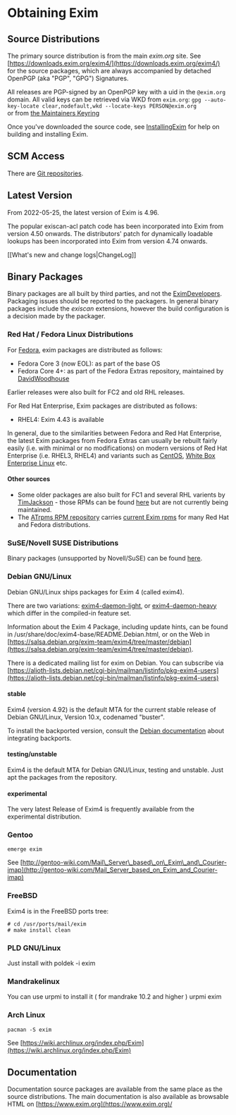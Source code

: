 Obtaining Exim
==============

Source Distributions
--------------------

The primary source distribution is from the main *exim.org* site. See
[https://downloads.exim.org/exim4/](https://downloads.exim.org/exim4/) for the
source packages, which are always accompanied by detached OpenPGP (aka "PGP", "GPG")
Signatures.

<!--
You can find a list of all the current [www mirror
sites](http://www.exim.org/mirmon/www_mirrors.html), and the [ftp mirror
sites](http://www.exim.org/mirmon/ftp_mirrors.html) and their status

There are a number of [EximMirrorSites](EximMirrorSites) which also
carry source packages. Please ensure that the packages are correctly signed and
are for the current version.
-->

All releases are PGP-signed by an OpenPGP key with a uid in the `@exim.org` domain.  All valid keys can be retrieved via WKD from `exim.org`:  `gpg --auto-key-locate clear,nodefault,wkd --locate-keys PERSON@exim.org`  
or from [the Maintainers Keyring](https://downloads.exim.org/Exim-Maintainers-Keyring.asc)

Once you've downloaded the source code, see
[InstallingExim](InstallingExim) for help on building and installing
Exim.

SCM Access
----------

There are [Git repositories](EximDevelopment#SourceAccess).

Latest Version
--------------

From 2022-05-25, the latest version of Exim is 4.96.

The popular exiscan-acl patch code has been incorporated into Exim from
version 4.50 onwards. The distributors' patch for dynamically loadable
lookups has been incorporated into Exim from version 4.74 onwards.

[[What's new and change logs|ChangeLog]]

Binary Packages
---------------

Binary packages are all built by third parties, and not the
[EximDevelopers](EximDevelopers). Packaging issues should be reported
to the packagers. In general binary packages include the *exiscan*
extensions, however the build configuration is a decision made by the
packager.

### Red Hat / Fedora Linux Distributions

For [Fedora](http://fedora.redhat.com/), exim packages are distributed
as follows:
-   Fedora Core 3 (now EOL): as part of the base OS
-   Fedora Core 4+: as part of the Fedora Extras repository, maintained
    by [DavidWoodhouse](DavidWoodhouse)

Earlier releases were also built for FC2 and old RHL releases.

For Red Hat Enterprise, Exim packages are distributed as follows:
-   RHEL4: Exim 4.43 is available

In general, due to the similarities between Fedora and Red Hat
Enterprise, the latest Exim packages from Fedora Extras can usually be
rebuilt fairly easily (i.e. with minimal or no modifications) on modern
versions of Red Hat Enterprise (i.e. RHEL3, RHEL4) and variants such as
[CentOS](http://www.centos.org/), [White Box Enterprise
Linux](http://www.whiteboxlinux.org) etc.

#### Other sources
-   Some older packages are also built for FC1 and several RHL varients
    by [TimJackson](TimJackson) - those RPMs can be found
    [here](ftp://ftp.exim.org/pub/rpms-for-exim/) but are not currently
    being maintained.
-   The [ATrpms RPM repository](http://atrpms.net/) carries [current
    Exim rpms](http://atrpms.net/name/exim) for many Red Hat and Fedora
    distributions.

### SuSE/Novell SUSE Distributions

Binary packages (unsupported by Novell/SuSE) can be found
[here](http://software.opensuse.org/download/server:/mail/).

### Debian GNU/Linux

Debian GNU/Linux ships packages for Exim 4 (called exim4).

There are two variations:
[exim4-daemon-light](https://packages.debian.org/exim4-daemon-light), or
[exim4-daemon-heavy](https://packages.debian.org/exim4-daemon-heavy)
which differ in the compiled-in feature set.

Information about the Exim 4 Package, including update hints, can be
found in /usr/share/doc/exim4-base/README.Debian.html, or on the Web in
[https://salsa.debian.org/exim-team/exim4/tree/master/debian](https://salsa.debian.org/exim-team/exim4/tree/master/debian).

There is a dedicated mailing list for exim on Debian. You can subscribe
via
[https://alioth-lists.debian.net/cgi-bin/mailman/listinfo/pkg-exim4-users](https://alioth-lists.debian.net/cgi-bin/mailman/listinfo/pkg-exim4-users)

#### stable

Exim4 (version 4.92) is the default MTA for the current stable release
of Debian GNU/Linux, Version 10.x, codenamed "buster".

To install the backported version, consult the
[Debian documentation](https://backports.debian.org/Instructions) about integrating backports.


#### testing/unstable

Exim4 is the default MTA for Debian GNU/Linux, testing and unstable.
Just apt the packages from the repository.

#### experimental

The very latest Release of Exim4 is frequently available from the
experimental distribution.

### Gentoo

    emerge exim

See
[http://gentoo-wiki.com/Mail\_Server\_based\_on\_Exim\_and\_Courier-imap](http://gentoo-wiki.com/Mail_Server_based_on_Exim_and_Courier-imap)

### FreeBSD

Exim4 is in the FreeBSD ports tree:

    # cd /usr/ports/mail/exim
    # make install clean

### PLD GNU/Linux

Just install with poldek -i exim

### Mandrakelinux

You can use urpmi to install it ( for mandrake 10.2 and higher ) urpmi
exim

### Arch Linux

    pacman -S exim

See [https://wiki.archlinux.org/index.php/Exim](https://wiki.archlinux.org/index.php/Exim)

Documentation
-------------

Documentation source packages are available from the same place as the
source distributions. The main documentation is also available as
browsable HTML on [https://www.exim.org](https://www.exim.org)/